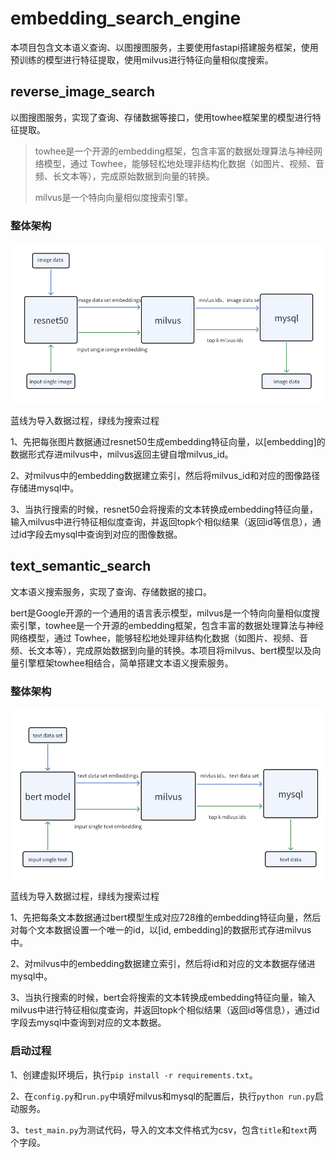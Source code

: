 # embedding_search_engine

本项目包含文本语义查询、以图搜图服务，主要使用fastapi搭建服务框架，使用预训练的模型进行特征提取，使用milvus进行特征向量相似度搜索。



## reverse_image_search

以图搜图服务，实现了查询、存储数据等接口，使用towhee框架里的模型进行特征提取。

> towhee是一个开源的embedding框架，包含丰富的数据处理算法与神经网络模型，通过 Towhee，能够轻松地处理非结构化数据（如图片、视频、音频、长文本等），完成原始数据到向量的转换。
>
> milvus是一个特向向量相似度搜索引擎。

### 整体架构

![以图搜图架构图](https://raw.githubusercontent.com/OverCookkk/PicBed/master/blogImg/%E4%BB%A5%E5%9B%BE%E6%90%9C%E5%9B%BE%E6%9E%B6%E6%9E%84%E5%9B%BE.png)

蓝线为导入数据过程，绿线为搜索过程

1、先把每张图片数据通过resnet50生成embedding特征向量，以[embedding]的数据形式存进milvus中，milvus返回主键自增milvus_id。

2、对milvus中的embedding数据建立索引，然后将milvus_id和对应的图像路径存储进mysql中。

3、当执行搜索的时候，resnet50会将搜索的文本转换成embedding特征向量，输入milvus中进行特征相似度查询，并返回topk个相似结果（返回id等信息），通过id字段去mysql中查询到对应的图像数据。



## text_semantic_search

文本语义搜索服务，实现了查询、存储数据的接口。

bert是Google开源的一个通用的语言表示模型，milvus是一个特向向量相似度搜索引擎，towhee是一个开源的embedding框架，包含丰富的数据处理算法与神经网络模型，通过 Towhee，能够轻松地处理非结构化数据（如图片、视频、音频、长文本等），完成原始数据到向量的转换。本项目将milvus、bert模型以及向量引擎框架towhee相结合，简单搭建文本语义搜索服务。

### 整体架构

![文本语义搜索服务流程图](https://raw.githubusercontent.com/OverCookkk/PicBed/master/github_projects_images/文本语义搜索服务流程图.png)

蓝线为导入数据过程，绿线为搜索过程

1、先把每条文本数据通过bert模型生成对应728维的embedding特征向量，然后对每个文本数据设置一个唯一的id，以[id, embedding]的数据形式存进milvus中。

2、对milvus中的embedding数据建立索引，然后将id和对应的文本数据存储进mysql中。

3、当执行搜索的时候，bert会将搜索的文本转换成embedding特征向量，输入milvus中进行特征相似度查询，并返回topk个相似结果（返回id等信息），通过id字段去mysql中查询到对应的文本数据。





### 启动过程

1、创建虚拟环境后，执行`pip install -r requirements.txt`。

2、在`config.py`和`run.py`中填好milvus和mysql的配置后，执行`python run.py`启动服务。

3、`test_main.py`为测试代码，导入的文本文件格式为csv，包含`title`和`text`两个字段。
